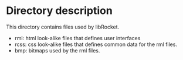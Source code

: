 Directory description
=====================
This directory contains files used by libRocket.

* rml: html look-alike files that defines user interfaces
* rcss: css look-alike files that defines common data for the rml files.
* bmp: bitmaps used by the rml files.
